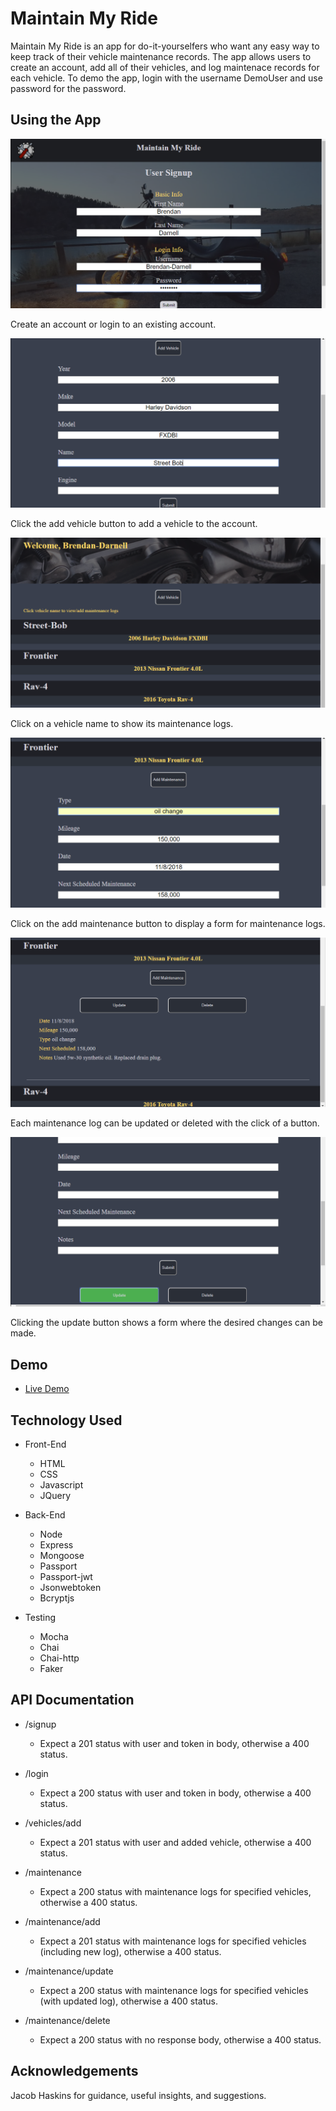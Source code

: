 # Maintain My Ride

Maintain My Ride is an app for do-it-yourselfers who want any easy way to keep track of their vehicle maintenance records.  The app allows users to create an account, add all of their vehicles, and log maintenace records for each vehicle.  To demo the app, login with the username DemoUser and use password for the password.

## Using the App

![login/signup](screenshots/signup.png)

Create an account or login to an existing account.

![add vehicle](screenshots/add-vehicle.png)

Click the add vehicle button to add a vehicle to the account.

![show logs](screenshots/view-maint.png)

Click on a vehicle name to show its maintenance logs.

![add maintenance](screenshots/add-maint.png)

Click on the add maintenance button to display a form for maintenance logs.

![update/delete maintenance](screenshots/update-delete.png)

Each maintenance log can be updated or deleted with the click of a button. 

![update maintenance](screenshots/update-maint.png)

Clicking the update button shows a form where the desired changes can be made. 

## Demo

- [Live Demo](https://shrouded-anchorage-97729.herokuapp.com/)

## Technology Used

* Front-End
    * HTML
    * CSS
    * Javascript
    * JQuery

* Back-End
    * Node
    * Express
    * Mongoose
    * Passport
    * Passport-jwt
    * Jsonwebtoken
    * Bcryptjs

* Testing
    * Mocha
    * Chai
    * Chai-http
    * Faker

## API Documentation

* /signup 
    * Expect a 201 status with user and token in body, otherwise a 400 status.

* /login
    * Expect a 200 status with user and token in body, otherwise a 400 status.

* /vehicles/add
	* Expect a 201 status with user and added vehicle, otherwise a 400 status.

* /maintenance
	* Expect a 200 status with maintenance logs for specified vehicles, otherwise a 400 status.

* /maintenance/add
	* Expect a 201 status with maintenance logs for specified vehicles (including new log), otherwise a 400 status.

* /maintenance/update
	* Expect a 200 status with maintenance logs for specified vehicles (with updated log), otherwise a 400 status.

* /maintenance/delete
	* Expect a 200 status with no response body, otherwise a 400 status.

## Acknowledgements

Jacob Haskins for guidance, useful insights, and suggestions.

